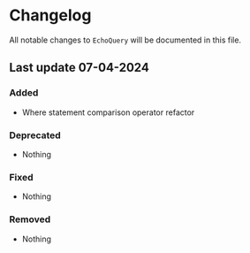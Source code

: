 # Changelog

All notable changes to `EchoQuery` will be documented in this file.

## Last update 07-04-2024

### Added
- Where statement comparison operator refactor

### Deprecated
- Nothing

### Fixed
- Nothing

### Removed
- Nothing
